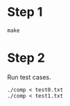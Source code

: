 # Step 1

``` shell
make   
```
# Step 2 
Run test cases.
```shell
./comp < test0.txt
./comp < test1.txt
```


